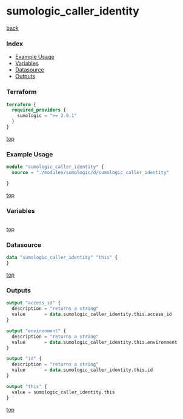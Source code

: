 # sumologic_caller_identity

[back](../sumologic.md)

### Index

- [Example Usage](#example-usage)
- [Variables](#variables)
- [Datasource](#datasource)
- [Outputs](#outputs)

### Terraform

```terraform
terraform {
  required_providers {
    sumologic = ">= 2.9.1"
  }
}
```

[top](#index)

### Example Usage

```terraform
module "sumologic_caller_identity" {
  source = "./modules/sumologic/d/sumologic_caller_identity"

}
```

[top](#index)

### Variables

```terraform
```

[top](#index)

### Datasource

```terraform
data "sumologic_caller_identity" "this" {
}
```

[top](#index)

### Outputs

```terraform
output "access_id" {
  description = "returns a string"
  value       = data.sumologic_caller_identity.this.access_id
}

output "environment" {
  description = "returns a string"
  value       = data.sumologic_caller_identity.this.environment
}

output "id" {
  description = "returns a string"
  value       = data.sumologic_caller_identity.this.id
}

output "this" {
  value = sumologic_caller_identity.this
}
```

[top](#index)